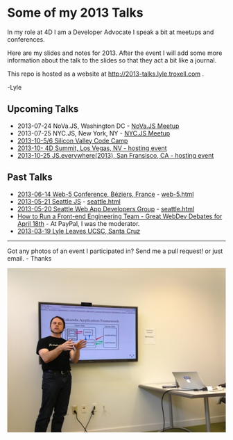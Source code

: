 # Some of my 2013 Talks

In my role at 4D I am a Developer Advocate I speak a bit at meetups and conferences.

Here are my slides and notes for 2013. After the event I will add some more information about the talk to the slides so that they act a bit like a journal.

This repo is hosted as a website at http://2013-talks.lyle.troxell.com .

-Lyle

## Upcoming Talks
* 2013-07-24 NoVa.JS, Washington DC - [NoVa.JS Meetup](http://www.meetup.com/NoVaJS/)
* 2013-07-25 NYC.JS, New York, NY - [NYC.JS Meetup](http://www.meetup.com/NYC-JS/)
* [2013-10-5/6 Silicon Valley Code Camp](http://www.siliconvalley-codecamp.com/Presenter/2013/Session/Lyle-Troxell-10271)
* [2013-10- 4D Summit, Los Vegas, NV - hosting event](http://www.4d.com/company/events/summit2013.html)
* [2013-10-25 JS.everywhere(2013), San Fransisco, CA -  hosting event](http://jseverywere.org)
## Past Talks

* [2013-06-14 Web-5 Conference, Béziers, France](http://conf2013.web-5.org/speaker/lyle-troxell-get-the-server-side-out-of-the-way-with-wakanda/) - [web-5.html](web-5.html)
* [2013-05-21 Seattle JS](http://www.meetup.com/seattlejs/events/117660102/) - [seattle.html](seattle.html)
* [2013-05-20  Seattle Web App Developers Group](http://www.meetup.com/Seattle-Web-App-Developers-Group/events/115969082/) - [seattle.html](seattle.html)
* [How to Run a Front-end Engineering Team - Great WebDev Debates for April 18th](http://www.meetup.com/The-Great-WebDev-Debates/events/106766052/) - At PayPal, I was the moderator.
* [2013-03-19 Lyle Leaves UCSC, Santa Cruz](http://lyle.troxell.com/talks/2013/ucsc/)

---

Got any photos of an event I participated in? Send me a pull request! or just email. - Thanks

![Presenting at Seattle JS](photos/seattle/lyle_presenting_waf_600w.jpg "Lyle Troxell at Seattle JS")